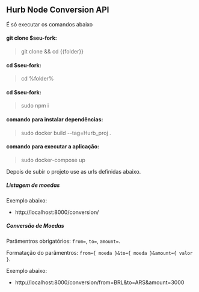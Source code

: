 ## Hurb Node Conversion API
É só executar os comandos abaixo



#### git clone $seu-fork:
> git clone && cd {{folder}}



#### cd $seu-fork:
> cd %folder%



#### cd $seu-fork:
> sudo npm i



#### comando para instalar dependências:
> sudo docker build --tag=Hurb_proj .



#### comando para executar a aplicação:
> sudo docker-compose up

Depois de subir o projeto use as urls definidas abaixo.




##### Listagem de moedas

Exemplo abaixo:

- http://localhost:8000/conversion/


##### Conversão de Moedas

Parâmentros obrigatórios: `from=`, `to=`, `amount=`.

Formatação do parâmentros: `from={ moeda }&to={ moeda }&amount={ valor }`.

Exemplo abaixo:

- http://localhost:8000/conversion/from=BRL&to=ARS&amount=3000
